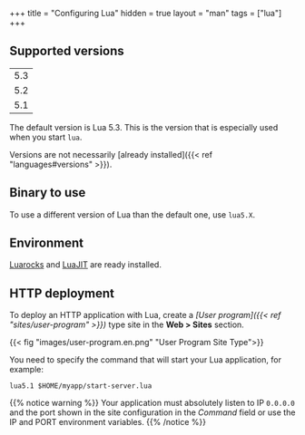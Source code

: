 +++
title = "Configuring Lua"
hidden = true
layout = "man"
tags = ["lua"]
+++

## Supported versions

||
|---|
|5.3|
|5.2|
|5.1|

The default version is Lua 5.3. This is the version that is especially used when you start `lua`.

Versions are not necessarily [already installed]({{< ref "languages#versions" >}}).
## Binary to use

To use a different version of Lua than the default one, use `lua5.X`.

## Environment

[Luarocks](https://luarocks.org/) and [LuaJIT](http://luajit.org/) are ready installed.

## HTTP deployment

To deploy an HTTP application with Lua, create a *[User program]({{< ref "sites/user-program" >}})* type site in the **Web > Sites** section.

{{< fig "images/user-program.en.png" "User Program Site Type">}}

You need to specify the command that will start your Lua application, for example:

```
lua5.1 $HOME/myapp/start-server.lua
```

{{% notice warning %}}
Your application must absolutely listen to IP `0.0.0.0` and the port shown in the site configuration in the *Command* field or use the IP and PORT environment variables.
{{% /notice %}}
